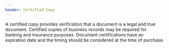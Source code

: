 ```yaml
---
header: Certified Copy
---
```


A certified copy provides verification that a document is a legal and true document. Certified copies of business records may be required for banking and insurance purposes. Document certifications have an expiration date and the timing should be considered at the time of purchase.
